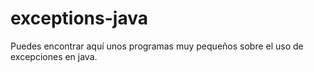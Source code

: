 # exceptions-java
Puedes encontrar aquí unos programas muy pequeños sobre el uso de excepciones en java.
